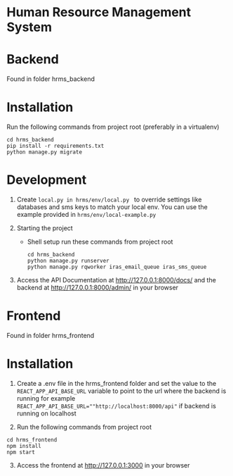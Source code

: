 # Human Resource Management System

# Backend

Found in folder hrms_backend


# Installation

Run the following commands from project root (preferably in a virtualenv)

```
cd hrms_backend
pip install -r requirements.txt
python manage.py migrate

```

# Development

1. Create `local.py in hrms/env/local.py ` to override settings like databases and sms keys to match your local env.
   You can use the example provided in `hrms/env/local-example.py`

2. Starting the project

    - Shell setup
      run these commands from project root 
        ```
        cd hrms_backend
        python manage.py runserver
        python manage.py rqworker iras_email_queue iras_sms_queue
        ```

3. Access the API Documentation at http://127.0.0.1:8000/docs/ and the backend at http://127.0.0.1:8000/admin/ in your browser


# Frontend

Found in folder hrms_frontend


# Installation
1. Create a .env file in the hrms_frontend folder and set the value to the `REACT_APP_API_BASE_URL` variable to point to the url where the backend is running for example `REACT_APP_API_BASE_URL=""http://localhost:8000/api"` if backend is running on localhost

2. Run the following commands from project root 

```
cd hrms_frontend
npm install
npm start

```

3. Access the frontend at http://127.0.0.1:3000 in your browser

